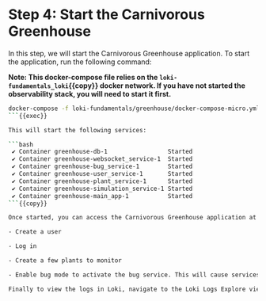 # Step 4: Start the Carnivorous Greenhouse

In this step, we will start the Carnivorous Greenhouse application. To start the application, run the following command:

**Note: This docker-compose file relies on the `loki-fundamentals_loki`{{copy}} docker network. If you have not started the observability stack, you will need to start it first.**

```bash
docker-compose -f loki-fundamentals/greenhouse/docker-compose-micro.yml up -d --build
```{{exec}}

This will start the following services:

```bash
 ✔ Container greenhouse-db-1                 Started                                                         
 ✔ Container greenhouse-websocket_service-1  Started 
 ✔ Container greenhouse-bug_service-1        Started
 ✔ Container greenhouse-user_service-1       Started
 ✔ Container greenhouse-plant_service-1      Started
 ✔ Container greenhouse-simulation_service-1 Started
 ✔ Container greenhouse-main_app-1           Started
```{{copy}}

Once started, you can access the Carnivorous Greenhouse application at [http://localhost:5005]({{TRAFFIC_HOST1_5005}}). Generate some logs by interacting with the application in the following ways:

- Create a user

- Log in

- Create a few plants to monitor

- Enable bug mode to activate the bug service. This will cause services to fail and generate additional logs.

Finally to view the logs in Loki, navigate to the Loki Logs Explore view in Grafana at [http://localhost:3000/a/grafana-lokiexplore-app/explore]({{TRAFFIC_HOST1_3000}}/a/grafana-lokiexplore-app/explore).
